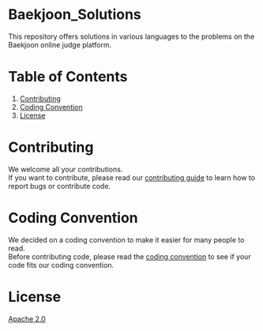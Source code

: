 # Baekjoon_Solutions
This repository offers solutions in various languages to the problems on the Baekjoon online judge platform.

# Table of Contents
1. [Contributing](#contributing)
2. [Coding Convention](#coding-convention)
3. [License](#license)

# Contributing
We welcome all your contributions.   
If you want to contribute, please read our [contributing guide](CONTRIBUTING.md) to learn how to report bugs or contribute code.

# Coding Convention
We decided on a coding convention to make it easier for many people to read.   
Before contributing code, please read the [coding convention](CODING_CONVENTION.md) to see if your code fits our coding convention.   

# License
[Apache 2.0](LICENSE)


